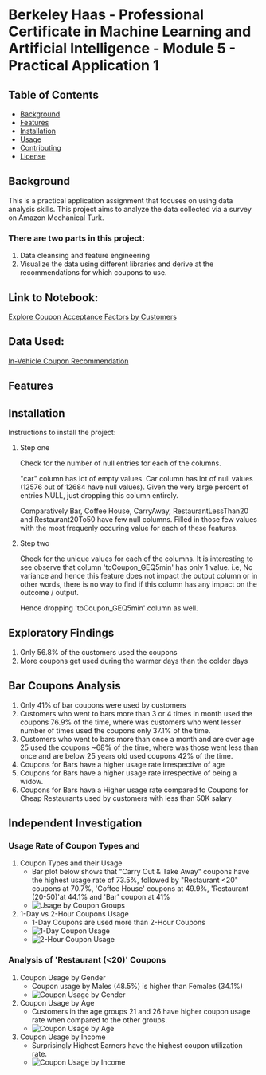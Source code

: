 # Berkeley Haas - Professional Certificate in Machine Learning and Artificial Intelligence - Module 5 - Practical Application 1

## Table of Contents
- [Background](#background)
- [Features](#features)
- [Installation](#installation)
- [Usage](#usage)
- [Contributing](#contributing)
- [License](#license)

## Background
This is a practical application assignment that focuses on using data analysis skills.
This project aims to analyze the data collected via a survey on Amazon Mechanical Turk. 

### There are two parts in this project: 
 1. Data cleansing and feature engineering 
 2. Visualize the data using different libraries and derive at the recommendations for which coupons to use.

## Link to Notebook:
[Explore Coupon Acceptance Factors by Customers](https://github.com/nbajam/BH-PCAIML-MOD5-PAA1/blob/main/prompt.ipynb)

## Data Used:
[In-Vehicle Coupon Recommendation](https://archive.ics.uci.edu/dataset/603/in+vehicle+coupon+recommendation)

## Features


## Installation
Instructions to install the project:
1. Step one

    Check for the number of null entries for each of the columns.

    "car" column has lot of empty values. Car column has lot of null values (12576 out of 12684 have null values). Given the very large percent of entries NULL, just dropping this column entirely.

    Comparatively Bar, Coffee House, CarryAway, RestaurantLessThan20 and Restaurant20To50 have few null columns. Filled in those few values with the most frequenly occuring value for each of these features.

2. Step two
    
    Check for the unique values for each of the columns. It is interesting to see observe that column 'toCoupon_GEQ5min' has only 1 value. i.e, No variance and hence this feature does not impact the output column or in other words, there is no way to find if this column has any impact on the outcome / output.

    Hence dropping 'toCoupon_GEQ5min' column as well.

## Exploratory Findings 
1. Only 56.8% of the customers used the coupons
2. More coupons get used during the warmer days than the colder days

## Bar Coupons Analysis
1. Only 41% of bar coupons were used by customers
2. Customers who went to bars more than 3 or 4 times in month used the coupons 76.9% of the time, where was customers who went lesser number of times used the coupons only 37.1% of the time.
3. Customers who went to bars more than once a month and are over age 25 used the coupons ~68% of the time, where was those went less than once and are below 25 years old used coupons 42% of the time.
4. Coupons for Bars have a higher usage rate irrespective of age
5. Coupons for Bars have a higher usage rate irrespective of being a widow.
6. Coupons for Bars hava a Higher usage rate compared to Coupons for Cheap Restaurants used by customers with less than 50K salary

## Independent Investigation
### Usage Rate of Coupon Types and 
1. Coupon Types and their Usage
    -  Bar plot below shows that "Carry Out & Take Away" coupons have the highest usage rate of 73.5%, followed by "Restaurant <20" coupons at 70.7%, 'Coffee House' coupons at 49.9%, 'Restaurant (20-50)'at 44.1% and 'Bar' coupon at 41%
    - ![Usage by Coupon Groups](https://github.com/nbajam/BH-PCAIML-MOD5-PAA1/blob/main/images/allcoupons.png)
2. 1-Day vs 2-Hour Coupons Usage
    - 1-Day Coupons are used more than 2-Hour Coupons
    - ![1-Day Coupon Usage](https://github.com/nbajam/BH-PCAIML-MOD5-PAA1/blob/main/images/daycoupons.png)
    - ![2-Hour Coupon Usage](https://github.com/nbajam/BH-PCAIML-MOD5-PAA1/blob/main/images/hourcoupons.png)


### Analysis of 'Restaurant (<20)' Coupons
1. Coupon Usage by Gender 
    - Coupon usage by Males (48.5%) is higher than Females (34.1%)
    - ![Coupon Usage by Gender](https://github.com/nbajam/BH-PCAIML-MOD5-PAA1/blob/main/images/rest20_bygender.png)
2. Coupon Usage by Age
    - Customers in the age groups 21 and 26 have higher coupon usage rate when compared to the other groups.
    - ![Coupon Usage by Age](https://github.com/nbajam/BH-PCAIML-MOD5-PAA1/blob/main/images/rest20_byage.png)
3. Coupon Usage by Income
    - Surprisingly Highest Earners have the highest coupon utilization rate.
    - ![Coupon Usage by Income](https://github.com/nbajam/BH-PCAIML-MOD5-PAA1/blob/main/images/rest20_byincome.png)
